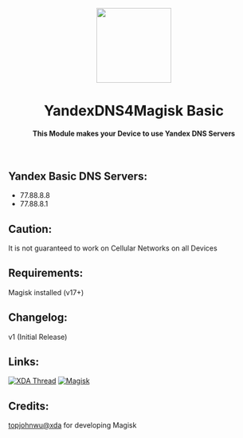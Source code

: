 <p align="center"><img src="https://i.ibb.co/XFxp7k8/Yandex.png" width="150"></a>
<h1 align="center"><b>YandexDNS4Magisk Basic</b></h1>
<h4 align="center">This Module makes your Device to use Yandex DNS Servers</h4>
<br />

## Yandex Basic DNS Servers:
* 77.88.8.8
* 77.88.8.1

## Caution:
It is not guaranteed to work on Cellular Networks on all Devices
<br />

## Requirements:
Magisk installed (v17+)
<br />

## Changelog:
v1 (Initial Release)
<br />

## Links:
[![XDA Thread](https://img.shields.io/badge/XDA-Thread-orange.svg)](https://forum.xda-developers.com/apps/magisk/module-yandex-dns4magisk-basic-safe-t3914991)
[![Magisk](https://img.shields.io/badge/Magisk-v17%2B-brightgreen.svg)](https://forum.xda-developers.com/apps/magisk/official-magisk-v7-universal-systemless-t3473445)
<br />

## Credits:
<a href="https://forum.xda-developers.com/member.php?u=4470081">topjohnwu@xda</a> for developing Magisk
